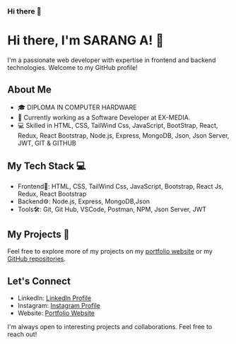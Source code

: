 ### Hi there 👋

<!--
**sarusarang/sarusarang** is a ✨ _special_ ✨ repository because its `README.md` (this file) appears on your GitHub profile.

Here are some ideas to get you started:

- 🔭 I’m currently working on ...
- 🌱 I’m currently learning ...
- 👯 I’m looking to collaborate on ...
- 🤔 I’m looking for help with ...
- 💬 Ask me about ...
- 📫 How to reach me: ...
- 😄 Pronouns: ...
- ⚡ Fun fact: ...
-->

# Hi there, I'm SARANG A! 👋

I'm a passionate web developer with expertise in frontend and backend technologies. Welcome to my GitHub profile!

## About Me

- 🎓   DIPLOMA IN COMPUTER HARDWARE
- 💼 Currently working as a Software Developer at EX-MEDIA.
- 💻 Skilled in HTML, CSS, TailWind Css, JavaScript, BootStrap, React, Redux, React Bootstrap, Node.js, Express, MongoDB, Json, Json Server, JWT, GIT & GITHUB

## My Tech Stack 💻

- Frontend🎨: HTML, CSS, TailWind Css, JavaScript, Bootstrap, React Js, Redux, React Bootstrap
- Backend⚙️: Node.js, Express, MongoDB,Json
- Tools🛠️: Git, Git Hub, VSCode, Postman, NPM, Json Server, JWT

## My Projects 📂

Feel free to explore more of my projects on my [portfolio website](https://sarusarang.github.io/MY-PORTFOLIO/) or my [GitHub repositories](https://github.com/sarusarang?tab=repositories).

## Let's Connect

- LinkedIn: [LinkedIn Profile](https://www.linkedin.com/in/sarang-a-8046681ba/)
- Instagram: [Instagram Profile](https://www.instagram.com/_saru_sarang_11/)
- Website: [Portfolio Website](https://sarusarang.github.io/MY-PORTFOLIO/)

I'm always open to interesting projects and collaborations. Feel free to reach out!


